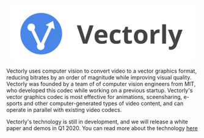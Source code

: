 
<img src="img/title.svg" alt="Drawing" style="height: 150px; display: block; margin: auto;"/>


Vectorly uses computer vision to convert video to a vector graphics format, reducing bitrates by an order of magnitude while improving visual quality. Vectorly was founded by a team of of computer vision engineers from MIT, who developed this codec while working on a previous startup. Vectorly's vector graphics codec is most effective for animations, sceensharing, e-sports and other computer-generated types of video content, and can operate in parallel with existing video codecs.


Vectorly's technology is still in development, and we will release a white paper and demos in Q1 2020. You can read more about the technology [here](technology.md)





